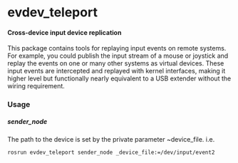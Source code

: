 evdev\_teleport
===============

#### Cross-device input device replication

This package contains tools for replaying input events on remote systems.  For
example, you could publish the input stream of a mouse or joystick and replay
the events on one or many other systems as virtual devices.  These input events
are intercepted and replayed with kernel interfaces, making it higher level but
functionally nearly equivalent to a USB extender without the wiring
requirement.

### Usage

##### sender\_node

The path to the device is set by the private parameter ~device\_file.  i.e.

    rosrun evdev_teleport sender_node _device_file:=/dev/input/event2

